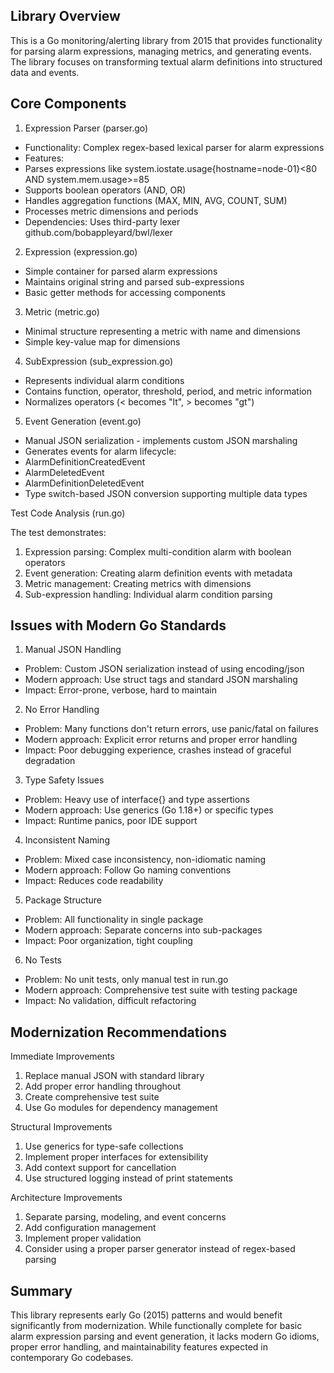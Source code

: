 ## Library Overview

This is a Go monitoring/alerting library from 2015 that provides functionality for parsing alarm expressions,
managing metrics, and generating events. The library focuses on transforming textual alarm definitions into
structured data and events.

## Core Components

1. Expression Parser (parser.go)

- Functionality: Complex regex-based lexical parser for alarm expressions
- Features:
- Parses expressions like system.iostate.usage{hostname=node-01}<80 AND system.mem.usage>=85
- Supports boolean operators (AND, OR)
- Handles aggregation functions (MAX, MIN, AVG, COUNT, SUM)
- Processes metric dimensions and periods
- Dependencies: Uses third-party lexer github.com/bobappleyard/bwl/lexer

2. Expression (expression.go)

- Simple container for parsed alarm expressions
- Maintains original string and parsed sub-expressions
- Basic getter methods for accessing components

3. Metric (metric.go)

- Minimal structure representing a metric with name and dimensions
- Simple key-value map for dimensions

4. SubExpression (sub_expression.go)

- Represents individual alarm conditions
- Contains function, operator, threshold, period, and metric information
- Normalizes operators (< becomes "lt", > becomes "gt")

5. Event Generation (event.go)

- Manual JSON serialization - implements custom JSON marshaling
- Generates events for alarm lifecycle:
- AlarmDefinitionCreatedEvent
- AlarmDeletedEvent
- AlarmDefinitionDeletedEvent
- Type switch-based JSON conversion supporting multiple data types

Test Code Analysis (run.go)

The test demonstrates:
1. Expression parsing: Complex multi-condition alarm with boolean operators
2. Event generation: Creating alarm definition events with metadata
3. Metric management: Creating metrics with dimensions
4. Sub-expression handling: Individual alarm condition parsing

## Issues with Modern Go Standards

1. Manual JSON Handling

- Problem: Custom JSON serialization instead of using encoding/json
- Modern approach: Use struct tags and standard JSON marshaling
- Impact: Error-prone, verbose, hard to maintain

2. No Error Handling

- Problem: Many functions don't return errors, use panic/fatal on failures
- Modern approach: Explicit error returns and proper error handling
- Impact: Poor debugging experience, crashes instead of graceful degradation

3. Type Safety Issues

- Problem: Heavy use of interface{} and type assertions
- Modern approach: Use generics (Go 1.18+) or specific types
- Impact: Runtime panics, poor IDE support

4. Inconsistent Naming

- Problem: Mixed case inconsistency, non-idiomatic naming
- Modern approach: Follow Go naming conventions
- Impact: Reduces code readability

5. Package Structure

- Problem: All functionality in single package
- Modern approach: Separate concerns into sub-packages
- Impact: Poor organization, tight coupling

6. No Tests

- Problem: No unit tests, only manual test in run.go
- Modern approach: Comprehensive test suite with testing package
- Impact: No validation, difficult refactoring

## Modernization Recommendations

Immediate Improvements

1. Replace manual JSON with standard library
2. Add proper error handling throughout
3. Create comprehensive test suite
4. Use Go modules for dependency management

Structural Improvements

1. Use generics for type-safe collections
2. Implement proper interfaces for extensibility
3. Add context support for cancellation
4. Use structured logging instead of print statements

Architecture Improvements

1. Separate parsing, modeling, and event concerns
2. Add configuration management
3. Implement proper validation
4. Consider using a proper parser generator instead of regex-based parsing

## Summary

This library represents early Go (2015) patterns and would benefit significantly from modernization. While
functionally complete for basic alarm expression parsing and event generation, it lacks modern Go idioms, proper
error handling, and maintainability features expected in contemporary Go codebases.
